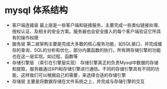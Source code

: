 # mysql 体系结构
- 客户端连接层
    最上层是一些客户端和链接服务，主要完成一些类似链接处理、授权认证、及相关的安全方案。服务器也会安全接入的每个客户端验证它所具有的操作权限
- 服务层
    第二层架构主要是完成大多数的核心服务功能，如SQL接口，并完成缓存的查询，SQL的分析和优化，部分内置函数的执行。所有跨存储引擎的功能也在这一层实现。如过程、函数等
- 存储引擎层 （索引在引擎层实现）
    存储引擎真正的负责Mysql中数据的存储和提取，服务器通过API和存储引擎进行通信。不同的存储引擎具有不同的功能，这样我们可以根据自己的需要，来选择合适的存储引擎
- 存储层
    主要是将数据存储在文件系统之上，并完成与存储引擎的交互